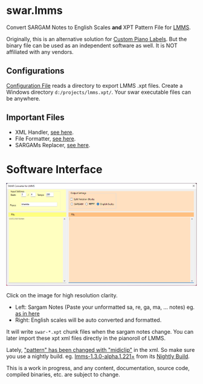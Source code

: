 # swar.lmms
Convert SARGAM Notes to English Scales __and__ XPT Pattern File for [LMMS](https://lmms.io/).

Originally, this is an alternative solution for [Custom Piano Labels](https://github.com/LMMS/lmms/issues/6162).
But the binary file can be used as an independent software as well. It is NOT affiliated with any vendors.

## Configurations
[Configuration File](swar/configs/Configurations.cs) reads a directory to export LMMS .xpt files.
Create a Windows directory `d:/projects/lmms.xpt/`.
Your swar executable files can be anywhere.

## Important Files

* XML Handler, [see here](swar/libraries/XMLHandler.cs).
* File Formatter, [see here](swar/libraries/Formatter.cs).
* SARGAMs Replacer, [see here](swar/libraries/Replacer.cs).

# Software Interface
![SWAR Interface](interface.png)

Click on the image for high resolution clarity.

* Left: Sargam Notes (Paste your unformatted sa, re, ga, ma, ... notes) eg. [as in here](https://github.com/anytizer/melodies.lmms/blob/main/melodies/%E0%A4%A4%E0%A5%80%E0%A4%9C%20%E0%A4%AD%E0%A4%BE%E0%A4%95%E0%A4%BE%20-%20%E0%A4%AA%E0%A5%81%E0%A4%B0%E0%A4%BE%E0%A4%A8%E0%A5%8B/notations/notations-sargams.txt)
* Right: English scales will be auto converted and formatted.

It will write `swar-*.xpt` chunk files when the sargam notes change.
You can later import these xpt xml files directly in the pianoroll of LMMS.

Lately, ["pattern" has been changed with "midiclip"](https://github.com/LMMS/lmms/issues/5592) in the xml.
So make sure you use a nightly build. eg. [lmms-1.3.0-alpha.1.221+](https://nightly.link/LMMS/lmms/workflows/build/master/mingw64.zip) from its [Nightly Build](https://nightly.link/LMMS/lmms/workflows/build/master).

This is a work in progress, and any content, documentation, source code, compiled binaries, etc. are subject to change.
